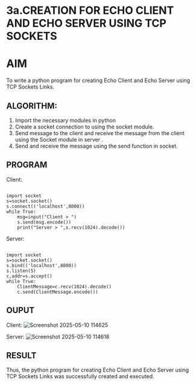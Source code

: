 # 3a.CREATION FOR ECHO CLIENT AND ECHO SERVER USING TCP SOCKETS
# AIM
To write a python program for creating Echo Client and Echo Server using TCP
Sockets Links.
## ALGORITHM:
1. Import the necessary modules in python
2. Create a socket connection to using the socket module.
3. Send message to the client and receive the message from the client using the Socket module in
 server .
4. Send and receive the message using the send function in socket.
## PROGRAM
Client:
```
 
import socket 
s=socket.socket() 
s.connect(('localhost',8000)) 
while True: 
    msg=input("Client > ") 
    s.send(msg.encode()) 
    print("Server > ",s.recv(1024).decode())  
```

Server:
```
 
import socket 
s=socket.socket() 
s.bind(('localhost',8000)) 
s.listen(5) 
c,addr=s.accept() 
while True: 
    ClientMessage=c.recv(1024).decode() 
    c.send(ClientMessage.encode()) 
```
## OUPUT

Client:
![Screenshot 2025-05-10 114625](https://github.com/user-attachments/assets/edc3b1c7-4e6f-41fc-a979-9aea09d24dbd)

Server:
![Screenshot 2025-05-10 114618](https://github.com/user-attachments/assets/4adcb1cf-b465-4ac2-8428-11aae0abd475)


## RESULT
Thus, the python program for creating Echo Client and Echo Server using TCP Sockets Links 
was successfully created and executed.
